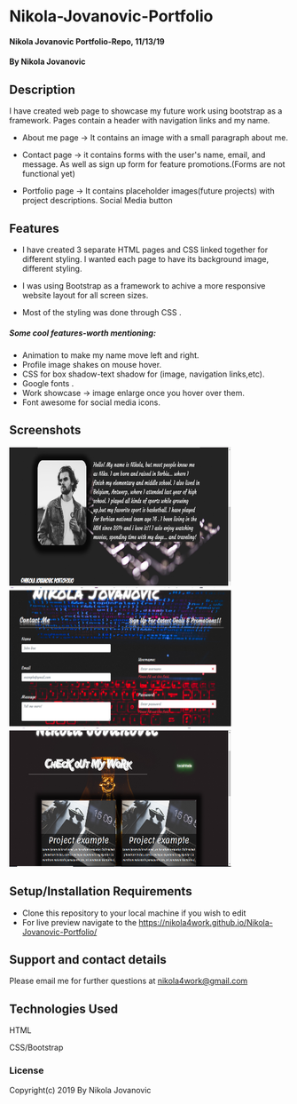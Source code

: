 # Nikola-Jovanovic-Portfolio

#### Nikola Jovanovic Portfolio-Repo, 11/13/19

#### By Nikola Jovanovic

## Description


I have created web page to showcase my future work using bootstrap as a framework. 
Pages contain a header with navigation links and my name.

* About me page -> It contains an image with a small paragraph about me.

* Contact page -> it contains forms with the user's name, email, and message. 
As well as sign up form for feature promotions.(Forms are not functional yet)

* Portfolio page -> It contains placeholder images(future projects) with project descriptions. Social Media button 



## Features

* I have created 3 separate HTML pages and CSS linked together for different styling. I wanted each page to have its background image, different styling.

* I was using Bootstrap as a framework to achive a more responsive website layout for all screen sizes. 

* Most of the styling was done through CSS . 

##### Some cool features-worth mentioning:

* Animation to make my name move left and right.
* Profile image shakes on mouse hover.
* CSS for box shadow-text shadow for (image, navigation links,etc).
* Google fonts .
* Work showcase -> image enlarge once you hover over them.
* Font awesome for social media icons.




## Screenshots


<img src="https://github.com/nikola4work/Nikola-Jovanovic-Portfolio/blob/master/Assets/Images/about.png"  height="250" width="400">

<img src="https://github.com/nikola4work/Nikola-Jovanovic-Portfolio/blob/master/Assets/Images/contact.png" height="250" width="400">

<img src="https://github.com/nikola4work/Nikola-Jovanovic-Portfolio/blob/master/Assets/Images/work.png" height="250" width="400">


## Setup/Installation Requirements

* Clone this repository to your local machine if you wish to edit
* For live preview navigate to the https://nikola4work.github.io/Nikola-Jovanovic-Portfolio/



## Support and contact details

Please email me for further questions at nikola4work@gmail.com


## Technologies Used

HTML

CSS/Bootstrap


### License

Copyright(c) 2019 By Nikola Jovanovic
